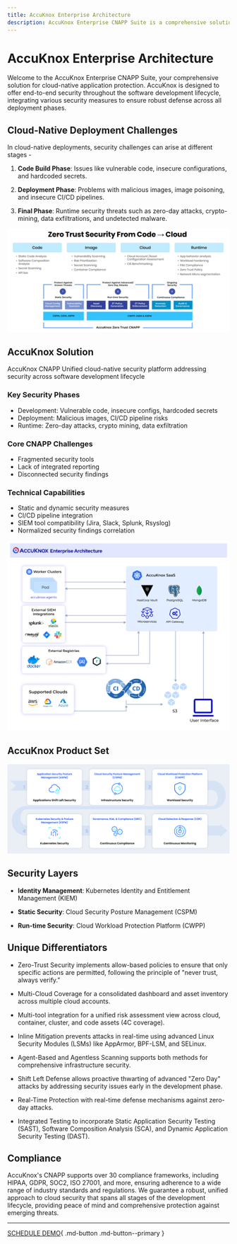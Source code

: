 ```yaml
---
title: AccuKnox Enterprise Architecture
description: AccuKnox Enterprise CNAPP Suite is a comprehensive solution for cloud-native application protection. AccuKnox is designed to offer end-to-end security throughout the software development lifecycle, integrating various security measures to ensure robust defense across all deployment phases.
---
```


# AccuKnox Enterprise Architecture

Welcome to the AccuKnox Enterprise CNAPP Suite, your comprehensive solution for cloud-native application protection. AccuKnox is designed to offer end-to-end security throughout the software development lifecycle, integrating various security measures to ensure robust defense across all deployment phases.

## Cloud-Native Deployment Challenges

In cloud-native deployments, security challenges can arise at different stages -

1. **Code Build Phase**: Issues like vulnerable code, insecure configurations, and hardcoded secrets.

2. **Deployment Phase**: Problems with malicious images, image poisoning, and insecure CI/CD pipelines.

3. **Final Phase**: Runtime security threats such as zero-day attacks, crypto-mining, data exfiltrations, and undetected malware.

![Code to Cloud](/getting-started/images/code-to-cloud.png)

## **AccuKnox Solution**

AccuKnox CNAPP Unified cloud-native security platform addressing security across software development lifecycle

### **Key Security Phases**

- Development: Vulnerable code, insecure configs, hardcoded secrets
- Deployment: Malicious images, CI/CD pipeline risks
- Runtime: Zero-day attacks, crypto mining, data exfiltration

### **Core CNAPP Challenges**

- Fragmented security tools
- Lack of integrated reporting
- Disconnected security findings

### **Technical Capabilities**

- Static and dynamic security measures
- CI/CD pipeline integration
- SIEM tool compatibility (Jira, Slack, Splunk, Rsyslog)
- Normalized security findings correlation

![AccuKnox Enterprise Architecture](/introduction/images/accuknox-architecture.png)

## **AccuKnox Product Set**

![AccuKnox Product Set](/introduction/images/gartner-cnapp-site.png)

## **Security Layers**

- **Identity Management**: Kubernetes Identity and Entitlement Management (KIEM)

- **Static Security**: Cloud Security Posture Management (CSPM)

- **Run-time Security**: Cloud Workload Protection Platform (CWPP)

## **Unique Differentiators**

- Zero-Trust Security implements allow-based policies to ensure that only specific actions are permitted, following the principle of "never trust, always verify."

- Multi-Cloud Coverage for a consolidated dashboard and asset inventory across multiple cloud accounts.

- Multi-tool integration for a unified risk assessment view across cloud, container, cluster, and code assets (4C coverage).

- Inline Mitigation prevents attacks in real-time using advanced Linux Security Modules (LSMs) like AppArmor, BPF-LSM, and SELinux.

- Agent-Based and Agentless Scanning supports both methods for comprehensive infrastructure security.

- Shift Left Defense allows proactive thwarting of advanced "Zero Day" attacks by addressing security issues early in the development phase.

- Real-Time Protection with real-time defense mechanisms against zero-day attacks.

- Integrated Testing to incorporate Static Application Security Testing (SAST), Software Composition Analysis (SCA), and Dynamic Application Security Testing (DAST).

## Compliance

AccuKnox's CNAPP supports over 30 compliance frameworks, including HIPAA, GDPR, SOC2, ISO 27001, and more, ensuring adherence to a wide range of industry standards and regulations. We guarantee a robust, unified approach to cloud security that spans all stages of the development lifecycle, providing peace of mind and comprehensive protection against emerging threats.

- - -
[SCHEDULE DEMO](https://www.accuknox.com/contact-us){ .md-button .md-button--primary }
